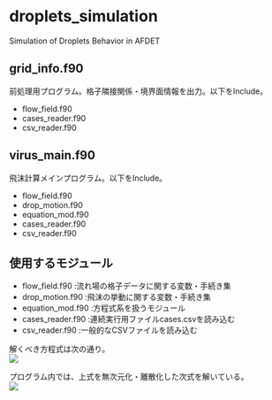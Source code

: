 # droplets_simulation
Simulation of Droplets Behavior in AFDET

## grid_info.f90
  前処理用プログラム。格子隣接関係・境界面情報を出力。以下をInclude。
  - flow_field.f90
  - cases_reader.f90
  - csv_reader.f90
  
## virus_main.f90
  飛沫計算メインプログラム。以下をInclude。
  - flow_field.f90
  - drop_motion.f90
  - equation_mod.f90
  - cases_reader.f90
  - csv_reader.f90

## 使用するモジュール
  - flow_field.f90   :流れ場の格子データに関する変数・手続き集
  - drop_motion.f90  :飛沫の挙動に関する変数・手続き集
  - equation_mod.f90 :方程式系を扱うモジュール
  - cases_reader.f90 :連続実行用ファイルcases.csvを読み込む
  - csv_reader.f90   :一般的なCSVファイルを読み込む

  解くべき方程式は次の通り。  
<img src="https://latex.codecogs.com/gif.latex?m&space;\frac{d&space;\mathbf{v}}{dt}&space;=&space;m&space;\mathbf{g}&space;&plus;&space;C_D&space;\cdot&space;\frac{1}{2}\rho_a&space;S&space;\left&space;|&space;\mathbf{u}_a&space;-&space;\mathbf{v}&space;\right&space;|(\mathbf{u}_a&space;-&space;\mathbf{v})" />

  プログラム内では、上式を無次元化・離散化した次式を解いている。  
<img src="https://latex.codecogs.com/gif.latex?\bar{\mathbf{v}}^{n&plus;1}&space;=&space;\frac{\bar{\mathbf{v}}^{n}&space;&plus;&space;(\bar{\mathbf{g}}&space;&plus;&space;C\bar{\mathbf{u}}_a)\Delta&space;\bar{t}}{1&plus;C\Delta&space;\bar{t}}" />

